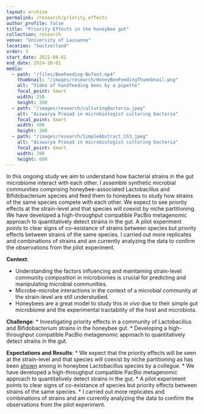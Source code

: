 ```yaml
---
layout: archive
permalink: /research/priority_effects
author_profile: false
title: "Priority Effects in the honeybee gut"
collection: research
venue: "University of Lausanne"
location: "Switzerland"
order: 3
start_date: 2022-08-01
end_date: 2024-10-01
media:
  - path: "/files/BeeFeeding-NoText.mp4"
    thumbnail: "/images/research/HoneyBeeFeedingThumnbnail.png"
    alt: "Video of handfeeding bees by a pipette"
    focal_point: Smart
    width: 250
    height: 300
  - path: "/images/research/culturingBacteria.jpeg"
    alt: "Aiswarya Prasad in microbiologist culturing bacteria"
    focal_point: Smart
    width: 300
    height: 300
  - path: "/images/research/SimpleAbstract_Ch3.jpeg"
    alt: "Aiswarya Prasad in microbiologist culturing bacteria"
    focal_point: Smart
    width: 700
    height: 600
---
```


In this ongoing study we aim to understand how bacterial strains in the gut microbiome interact with each other. I assemble synthetic microbial communities comprising honeybee-associated Lactobacillus and Bifidobacterium species and feed them to honeybees to study how strains of the same species compete with each other. We expect to see priority effects at the strain-level and that species will coexist by niche partitioning. We have developed a high-throughput compatible PacBio metagenomic approach to quantitatively detect strains in the gut. A pilot experiment points to clear signs of co-existance of strains between species but priority effects between strains of the same species. I carried out more replicates and combinations of strains and am currently analyzing the data to confirm the observations from the pilot experiment.

**Context**: 
  * Understanding the factors influencing and maintaining strain-level community composition in microbiomes is crucial for predicting and manipulating microbial communities. 
  * Microbe-microbe interactions in the context of a microbial community at the strain-level are still understudied. 
  * Honeybees are a great model to study this _in vivo_ due to their simple gut microbiome and the experimental tractability of the host and microbiota.

**Challenge**:
    * Investigating priority effects in a community of Lactobacillus and Bifidobacterium strains in the honeybee gut.
    * Developing a high-throughput compatible PacBio metagenomic approach to quantitatively detect strains in the gut.

**Expectations and Results**:
    * We expect that the priority effects will be seen at the strain-level and that species will coexist by niche partitioning as has been [shown](https://doi.org/10.7554/eLife.68583) among in honeybee Lactobacillus species by a collegue.
    * We have developed a high-throughput compatible PacBio metagenomic approach to quantitatively detect strains in the gut.
    * A pilot experiment points to clear signs of co-existance of species but priority effects between strains of the same species.
    * I carried out more replicates and combinations of strains and am currently analyzing the data to confirm the observations from the pilot experiment.